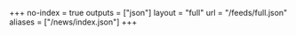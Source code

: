 +++
no-index = true
outputs = ["json"]
layout = "full"
url = "/feeds/full.json"
aliases = ["/news/index.json"]
+++
